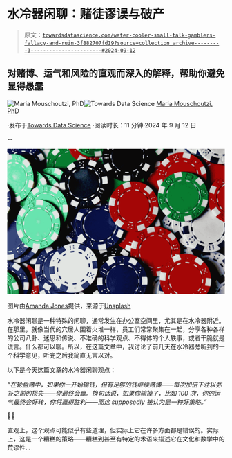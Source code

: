 # 水冷器闲聊：赌徒谬误与破产

> 原文：[`towardsdatascience.com/water-cooler-small-talk-gamblers-fallacy-and-ruin-3f882707fd19?source=collection_archive---------3-----------------------#2024-09-12`](https://towardsdatascience.com/water-cooler-small-talk-gamblers-fallacy-and-ruin-3f882707fd19?source=collection_archive---------3-----------------------#2024-09-12)

## 对赌博、运气和风险的直观而深入的解释，帮助你避免显得愚蠢

[](https://medium.com/@m.mouschoutzi?source=post_page---byline--3f882707fd19--------------------------------)![Maria Mouschoutzi, PhD](https://medium.com/@m.mouschoutzi?source=post_page---byline--3f882707fd19--------------------------------)[](https://towardsdatascience.com/?source=post_page---byline--3f882707fd19--------------------------------)![Towards Data Science](https://towardsdatascience.com/?source=post_page---byline--3f882707fd19--------------------------------) [Maria Mouschoutzi, PhD](https://medium.com/@m.mouschoutzi?source=post_page---byline--3f882707fd19--------------------------------)

·发布于[Towards Data Science](https://towardsdatascience.com/?source=post_page---byline--3f882707fd19--------------------------------) ·阅读时长：11 分钟·2024 年 9 月 12 日

--

![](img/83f81bf1e8b714e8cbf95959dde37788.png)

图片由[Amanda Jones](https://unsplash.com/@amandagraphc?utm_source=medium&utm_medium=referral)提供，来源于[Unsplash](https://unsplash.com/?utm_source=medium&utm_medium=referral)

水冷器闲聊是一种特殊的闲聊，通常发生在办公室空间里，尤其是在水冷器附近。在那里，就像当代的穴居人围着火堆一样，员工们常常聚集在一起，分享各种各样的公司八卦、迷思和传说、不准确的科学观点、不得体的个人轶事，或者干脆就是谎言。什么都可以聊。所以，在这篇文章中，我讨论了前几天在水冷器旁听到的一个科学意见，听完之后我简直无言以对。

以下是今天这篇文章的水冷器闲聊观点：

*“在轮盘赌中，如果你一开始输钱，但有足够的钱继续赌博——每次加倍下注以弥补之前的损失——你最终会赢。换句话说，如果你输掉了，比如 100 次，你的运气最终会好转，你将赢得胜利——而这 supposedly 被认为是一种好策略。”*

🤪🎲

直观上，这个观点可能似乎有些道理，但实际上它在许多方面都是错误的。实际上，这是一个糟糕的策略——糟糕到甚至有特定的术语来描述它在文化和数学中的荒谬性…
